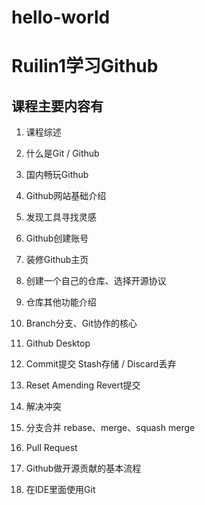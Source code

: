 # hello-world
# Ruilin1学习Github
## 课程主要内容有

1. 课程综述

2. 什么是Git / Github

3. 国内畅玩Github

4. Github网站基础介绍

5. 发现工具寻找灵感

6. Github创建账号

7. 装修Github主页

8. 创建一个自己的仓库、选择开源协议

9. 仓库其他功能介绍

10. Branch分支、Git协作的核心

11. Github Desktop

12. Commit提交 Stash存储 / Discard丢弃

13. Reset Amending Revert提交

14. 解决冲突

15. 分支合并 rebase、merge、squash merge

16. Pull Request

17. Github做开源贡献的基本流程

18. 在IDE里面使用Git
